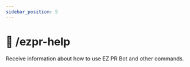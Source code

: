 ```yaml
---
sidebar_position: 5
---
```


# 💬 /ezpr-help

Receive information about how to use EZ PR Bot and other commands.
